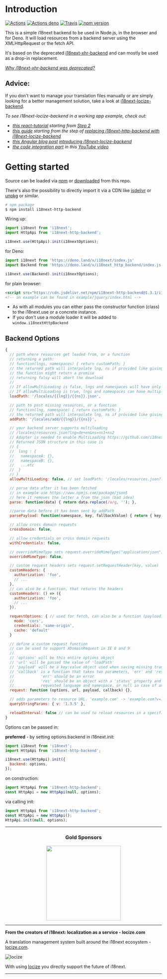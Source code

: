 # Introduction

[![Actions](https://github.com/i18next/i18next-http-backend/workflows/node/badge.svg)](https://github.com/i18next/i18next-http-backend/actions?query=workflow%3Anode)
[![Actions deno](https://github.com/i18next/i18next-http-backend/workflows/deno/badge.svg)](https://github.com/i18next/i18next-http-backend/actions?query=workflow%3Adeno)
[![Travis](https://img.shields.io/travis/i18next/i18next-http-backend/master.svg?style=flat-square)](https://travis-ci.org/i18next/i18next-http-backend)
[![npm version](https://img.shields.io/npm/v/i18next-http-backend.svg?style=flat-square)](https://www.npmjs.com/package/i18next-http-backend)

This is a simple i18next backend to be used in Node.js, in the browser and for Deno. It will load resources from a backend server using the XMLHttpRequest or the fetch API.

It's based on the deprecated [i18next-xhr-backend](https://github.com/i18next/i18next-xhr-backend) and can mostly be used as a drop-in replacement.

*[Why i18next-xhr-backend was deprecated?](https://github.com/i18next/i18next-xhr-backend/issues/348#issuecomment-663060275)*

## Advice:

If you don't want to manage your translation files manually or are simply looking for a better management solution, take a look at [i18next-locize-backend](https://github.com/locize/i18next-locize-backend).

*To see i18next-locize-backend in a working app example, check out:*

- *[this react-tutorial](https://github.com/locize/react-tutorial) starting from [Step 2](https://github.com/locize/react-tutorial#step-2---use-the-locize-cdn)*
- *[this guide](https://dev.to/adrai/how-to-properly-internationalize-a-react-application-using-i18next-3hdb) starting from the step of [replacing i18next-http-backend with i18next-locize-backend](https://dev.to/adrai/how-to-properly-internationalize-a-react-application-using-i18next-3hdb#how-look)*
- *[this Angular blog post](https://dev.to/adrai/unleash-the-full-power-of-angular-i18next-4b7o) [introducing i18next-locize-backend](https://dev.to/adrai/unleash-the-full-power-of-angular-i18next-4b7o#how-look)*
- *[the code integration part](https://www.youtube.com/watch?v=ds-yEEYP1Ks&t=423s) in this [YouTube video](https://www.youtube.com/watch?v=ds-yEEYP1Ks)*

# Getting started

Source can be loaded via [npm](https://www.npmjs.com/package/i18next-http-backend) or [downloaded](https://github.com/i18next/i18next-http-backend/blob/master/i18nextHttpBackend.min.js) from this repo.

There's also the possibility to directly import it via a CDN like [jsdelivr](https://cdn.jsdelivr.net/npm/i18next-http-backend@1.3.1/i18nextHttpBackend.min.js) or [unpkg](https://unpkg.com/i18next-http-backend@1.3.1/i18nextHttpBackend.min.js) or similar.

```bash
# npm package
$ npm install i18next-http-backend
```

Wiring up:

```js
import i18next from 'i18next';
import HttpApi from 'i18next-http-backend';

i18next.use(HttpApi).init(i18nextOptions);
```

for Deno:

```js
import i18next from 'https://deno.land/x/i18next/index.js'
import Backend from 'https://deno.land/x/i18next_http_backend/index.js'

i18next.use(Backend).init(i18nextOptions);
```

for plain browser:

```html
<script src="https://cdn.jsdelivr.net/npm/i18next-http-backend@1.3.1/i18nextHttpBackend.min.js"></script>
<!-- an example can be found in example/jquery/index.html -->
```

- As with all modules you can either pass the constructor function (class) to the i18next.use or a concrete instance.
- If you don't use a module loader it will be added to `window.i18nextHttpBackend`

## Backend Options

```js
{
  // path where resources get loaded from, or a function
  // returning a path:
  // function(lngs, namespaces) { return customPath; }
  // the returned path will interpolate lng, ns if provided like giving a static path
  // the function might return a promise
  // returning falsy will abort the download
  //
  // If allowMultiLoading is false, lngs and namespaces will have only one element each,
  // If allowMultiLoading is true, lngs and namespaces can have multiple elements
  loadPath: '/locales/{{lng}}/{{ns}}.json',

  // path to post missing resources, or a function
  // function(lng, namespace) { return customPath; }
  // the returned path will interpolate lng, ns if provided like giving a static path
  addPath: '/locales/add/{{lng}}/{{ns}}',

  // your backend server supports multiloading
  // /locales/resources.json?lng=de+en&ns=ns1+ns2
  // Adapter is needed to enable MultiLoading https://github.com/i18next/i18next-multiload-backend-adapter
  // Returned JSON structure in this case is
  // {
  //  lang : {
  //   namespaceA: {},
  //   namespaceB: {},
  //   ...etc
  //  }
  // }
  allowMultiLoading: false, // set loadPath: '/locales/resources.json?lng={{lng}}&ns={{ns}}' to adapt to multiLoading

  // parse data after it has been fetched
  // in example use https://www.npmjs.com/package/json5
  // here it removes the letter a from the json (bad idea)
  parse: function(data) { return data.replace(/a/g, ''); },

  //parse data before it has been sent by addPath
  parsePayload: function(namespace, key, fallbackValue) { return { key } },

  // allow cross domain requests
  crossDomain: false,

  // allow credentials on cross domain requests
  withCredentials: false,

  // overrideMimeType sets request.overrideMimeType("application/json")
  overrideMimeType: false,

  // custom request headers sets request.setRequestHeader(key, value)
  customHeaders: {
    authorization: 'foo',
    // ...
  },
  // can also be a function, that returns the headers
  customHeaders: () => ({
    authorization: 'foo',
    // ...
  }),

  requestOptions: { // used for fetch, can also be a function (payload) => ({ method: 'GET' })
    mode: 'cors',
    credentials: 'same-origin',
    cache: 'default'
  }

  // define a custom request function
  // can be used to support XDomainRequest in IE 8 and 9
  //
  // 'options' will be this entire options object
  // 'url' will be passed the value of 'loadPath'
  // 'payload' will be a key:value object used when saving missing translations
  // 'callback' is a function that takes two parameters, 'err' and 'res'.
  //            'err' should be an error
  //            'res' should be an object with a 'status' property and a 'data' property containing a stringified object instance beeing the key:value translation pairs for the
  //            requested language and namespace, or null in case of an error.
  request: function (options, url, payload, callback) {},

  // adds parameters to resource URL. 'example.com' -> 'example.com?v=1.3.5'
  queryStringParams: { v: '1.3.5' },

  reloadInterval: false // can be used to reload resources in a specific interval (useful in server environments)
}
```

Options can be passed in:

**preferred** - by setting options.backend in i18next.init:

```js
import i18next from 'i18next';
import HttpApi from 'i18next-http-backend';

i18next.use(HttpApi).init({
  backend: options,
});
```

on construction:

```js
import HttpApi from 'i18next-http-backend';
const HttpApi = new HttpApi(null, options);
```

via calling init:

```js
import HttpApi from 'i18next-http-backend';
const HttpApi = new HttpApi();
HttpApi.init(null, options);
```

---

<h3 align="center">Gold Sponsors</h3>

<p align="center">
  <a href="https://locize.com/" target="_blank">
    <img src="https://raw.githubusercontent.com/i18next/i18next/master/assets/locize_sponsor_240.gif" width="240px">
  </a>
</p>

---

**From the creators of i18next: localization as a service - locize.com**

A translation management system built around the i18next ecosystem - [locize.com](https://locize.com).

![locize](https://locize.com/img/ads/github_locize.png)

With using [locize](http://locize.com/?utm_source=react_i18next_readme&utm_medium=github) you directly support the future of i18next.

---
